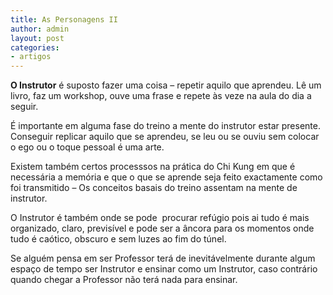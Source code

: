 ```yaml
---
title: As Personagens II
author: admin
layout: post
categories:
- artigos
---
```

**O Instrutor** é suposto fazer uma coisa &#8211; repetir aquilo que aprendeu. Lê um livro, faz um workshop, ouve uma frase e repete às veze na aula do dia a seguir.

É importante em alguma fase do treino a mente do instrutor estar presente. Conseguir replicar aquilo que se aprendeu, se leu ou se ouviu sem colocar o ego ou o toque pessoal é uma arte.

Existem também certos processsos na prática do Chi Kung em que é necessária a memória e que o que se aprende seja feito exactamente como foi transmitido &#8211; Os conceitos basais do treino assentam na mente de instrutor.

O Instrutor é também onde se pode  procurar refúgio pois ai tudo é mais organizado, claro, previsível e pode ser a âncora para os momentos onde tudo é caótico, obscuro e sem luzes ao fim do túnel.

Se alguém pensa em ser Professor terá de inevitávelmente durante algum espaço de tempo ser Instrutor e ensinar como um Instrutor, caso contrário quando chegar a Professor não terá nada para ensinar.
